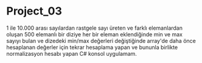 # Project_03
1 ile 10.000 arası sayılardan rastgele sayı üreten ve farklı elemanlardan oluşan 500 elemanlı bir diziye her bir eleman eklendiğinde min ve max sayıyı bulan ve dizedeki min/max değerleri değiştiğinde array'de daha önce hesaplanan değerler için tekrar hesaplama yapan ve bununla birlikte normalizasyon hesabı yapan C# konsol uygulamam.
